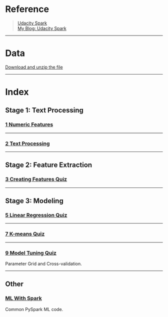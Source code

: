 # Reference

> [Udacity Spark](https://www.udacity.com/course/learn-spark-at-udacity--ud2002)<br>
> [My Blog: Udacity Spark](https://zacks.one/udacity-spark/)

---

# Data

[Download and unzip the file](./Train_onetag_small.gz)

---

# Index

## Stage 1: Text Processing

### [1 Numeric Features](./1_numeric_features.ipynb)

---

### [2 Text Processing](./2_text_processing.ipynb)

---

## Stage 2: Feature Extraction

### [3 Creating Features Quiz](./3_creating_features_quiz.ipynb)

---

## Stage 3: Modeling

### [5 Linear Regression Quiz](./5_linear_regression_quiz.ipynb)

---

### [7 K-means Quiz](./7_k_means_quiz.ipynb)

---

### [9 Model Tuning Quiz](./9_model_tuning_quiz.ipynb)

Parameter Grid and Cross-validation.

---

## Other

### [ML With Spark](./ml_with_spark.ipynb)

Common PySpark ML code.
